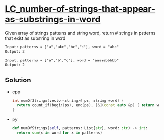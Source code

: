 # [LC_number-of-strings-that-appear-as-substrings-in-word](https://leetcode.com/problems/number-of-strings-that-appear-as-substrings-in-word)

Given array of strings patterns and string word, return # strings in patterns that exist as substring in word

```txt
Input: patterns = ["a","abc","bc","d"], word = "abc"
Output: 3

Input: patterns = ["a","b","c"], word = "aaaaabbbbb"
Output: 2
```

## Solution

* cpp

  ```cpp
  int numOfStrings(vector<string>& ps, string word) {
    return count_if(begin(ps), end(ps), [&](const auto &p) { return word.find(p) != string::npos; });
  }
  ```

* py

  ```py
  def numOfStrings(self, patterns: List[str], word: str) -> int:
    return sum(x in word for x in patterns)
  ```
